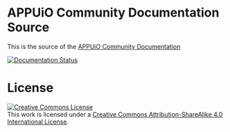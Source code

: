 # APPUiO Community Documentation Source

This is the source of the [APPUiO Community Documentation](http://appuio-community-documentation.rtfd.org/)

[![Documentation Status](https://readthedocs.org/projects/appuio-community-documentation/badge/?version=latest)](http://appuio-community-documentation.readthedocs.org/en/latest/?badge=latest)

# License

<a rel="license" href="http://creativecommons.org/licenses/by-sa/4.0/"><img alt="Creative Commons License" style="border-width:0" src="https://i.creativecommons.org/l/by-sa/4.0/88x31.png" /></a><br />This work is licensed under a <a rel="license" href="http://creativecommons.org/licenses/by-sa/4.0/">Creative Commons Attribution-ShareAlike 4.0 International License</a>.
